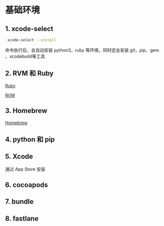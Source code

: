 # 基础环境

## 1. xcode-select


```sh
 xcode-select --install 
```

命令执行后，会自动安装 python3，ruby 等环境，同时还会安装 git，pip，gem ，xcodebuild等工具


## 2. RVM 和 Ruby

[Ruby](../Ruby环境/Ruby.md)

[RVM](../Ruby环境/RVM安装.md)

## 3. Homebrew

[Homebrew](../包管理工具/HomeBrew.md)

## 4. python 和 pip


## 5. Xcode

通过 App Store 安装

## 6. cocoapods

## 7. bundle

## 8. fastlane



